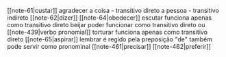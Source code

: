 
[[note-61|custar]]
agradecer
	a coisa - transitivo direto
	a pessoa - transitivo indireto
[[note-62|dizer]]
[[note-64|obedecer]]
escutar
	funciona apenas como transitivo direto
beijar
	poder funcionar como transitivo direto ou [[note-439|verbo pronomial]]
torturar
	funciona apenas como transitivo direto
[[note-65|aspirar]]
lembrar
	é regido pela preposição "de"
	também pode servir como pronominal
[[note-461|precisar]]
[[note-462|preferir]]

